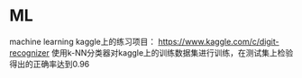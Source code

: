 # ML
machine learning
kaggle上的练习项目：
https://www.kaggle.com/c/digit-recognizer
使用k-NN分类器对kaggle上的训练数据集进行训练，在测试集上检验得出的正确率达到0.96
